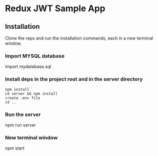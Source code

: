 # Redux JWT Sample App

## Installation

Clone the repo and run the installation commands, each in a new terminal window.

### Import MYSQL database
import mydatabase.sql

### Install deps in the project root and in the server directory
    npm install
    cd server && npm install
    create .env file
    cd ..

### Run the server
npm run server

### New terminal window
npm start
